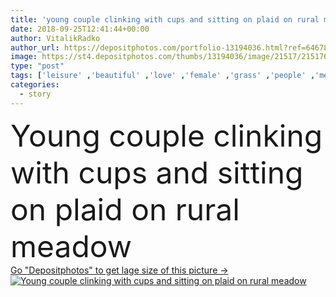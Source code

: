 ```yaml
---
title: 'young couple clinking with cups and sitting on plaid on rural meadow'
date: 2018-09-25T12:41:44+00:00
author: VitalikRadko
author_url: https://depositphotos.com/portfolio-13194036.html?ref=64678756
image: https://st4.depositphotos.com/thumbs/13194036/image/21517/215176006/api_thumb_450.jpg?forcejpeg=true
type: "post"
tags: ['leisure' ,'beautiful' ,'love' ,'female' ,'grass' ,'people' ,'meadow' ,'outdoors' ,'field' ,'nature' ,'rural' ,'caucasian' ,'flora' ,'friendship' ,'male' ,'man' ,'cloth' ,'rest' ,'relax' ,'couple' ,'stylish' ,'woman' ,'together' ,'togetherness' ,'attractive' ,'handsome' ,'picnic' ,'closeness' ,'candid' ,'tenderness' ,'lovers' ,'relationship' ,'cups' ,'checkered' ,'boyfriend' ,'girlfriend' ,'clinking' ,'young adult' ,'hot drinks' ,'love story' ]
categories: 
  - story
---
```

<div aling="center">
            <font size="60"> Young couple clinking with cups and sitting on plaid on rural meadow</font>   
</div>
<div>
    <a href='https://st4.depositphotos.com/thumbs/13194036/image/21517/215176006/api_thumb_450.jpg?forcejpeg=true?ref=64678756' target=_blank > Go "Depositphotos" to get lage size of this picture ->
        <img href='https://st4.depositphotos.com/thumbs/13194036/image/21517/215176006/api_thumb_450.jpg?forcejpeg=true?ref=64678756' src='https://st4.depositphotos.com/13194036/21517/i/950/depositphotos_215176006-stock-photo-young-couple-clinking-cups-sitting.jpg?forcejpeg=true' alt='Young couple clinking with cups and sitting on plaid on rural meadow' >
    </a>
</div>
